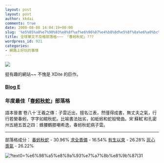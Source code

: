 ```yaml
---
layout: post
layout: post
author: kkdai
comments: true
date: 2008-08-08 14:04:19+00:00
slug: '%e5%85%a8%e7%90%83%e8%8f%af%e6%96%87%e4%b8%8d%e5%8f%8a%e6%a0%bc%e9%83%a8%e8%90%bd%e6%a0%bc-%e3%80%8c%e6%98%a5%e8%9a%93%e7%a7%8b%e8%9b%87%e3%80%8d-2'
title: 全球華文不及格部落格~~~ 「春蚓秋蛇」???
wordpress_id: 921
categories:
- 網路上好玩的事情
---
```


[![](http://award.veryxd.net/award_photos/0000/2068/oran.jpg)](http://award.veryxd.net/blogs/2008)

 

挺有趣的網站~~ 不愧是 XDite 的巨作。

 

### [Blog E](http://www.evanlin.com/blog/)

 

### 年度最佳「[春蚓秋蛇](http://award.veryxd.net/awards/2102)」部落格 

 

語本晉書˙卷八十˙王羲之傳：子雲近出，擅名江表，然僅得成書，無丈夫之氣，行行若縈春蚓，字字如綰秋蛇。比喻書法拙劣，如蚯蚓和蛇般彎曲。宋˙蘇軾˙和孔密州五絕五首之四：蜂腰鶴膝嘲希逸，春蚓秋蛇病子雲。 

 

 

* * *

部落格成分： [春蚓秋蛇](http://award.veryxd.net/awards/2102) - 30.96% [求全責備](http://award.veryxd.net/awards/1146) - 16.54% [有生以來](http://award.veryxd.net/awards/9432) - 26.28% [灰心喪氣](http://award.veryxd.net/awards/3677) - 26.22%   

 

 

![?text0=%e6%98%a5%e8%9a%93%e7%a7%8b%e8%9b%87(31](http://graph.heartrails.com/api/?text0=%E6%98%A5%E8%9A%93%E7%A7%8B%E8%9B%87(31.0%25)&value0=30.9611&text1=%E6%B1%82%E5%85%A8%E8%B2%AC%E5%82%99(16.5%25)&value1=16.5403&text2=%E6%9C%89%E7%94%9F%E4%BB%A5%E4%BE%86(26.3%25)&value2=26.2832&text3=%E7%81%B0%E5%BF%83%E5%96%AA%E6%B0%A3(26.2%25)&value3=26.2154&)
